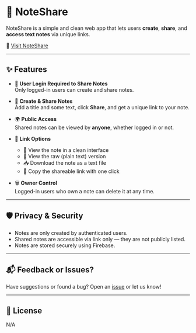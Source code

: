 # 📝 NoteShare

NoteShare is a simple and clean web app that lets users **create**, **share**, and **access text notes** via unique links.

🔗 [Visit NoteShare](https://githubuser102234.github.io/NoteShare)

---

## ✨ Features

- 🔐 **User Login Required to Share Notes**  
  Only logged-in users can create and share notes.

- 📝 **Create & Share Notes**  
  Add a title and some text, click **Share**, and get a unique link to your note.

- 🌍 **Public Access**  
  Shared notes can be viewed by **anyone**, whether logged in or not.

- 📎 **Link Options**  
  - 📄 View the note in a clean interface  
  - 🧾 View the raw (plain text) version  
  - 📥 Download the note as a text file  
  - 🔗 Copy the shareable link with one click

- 🗑️ **Owner Control**  
  Logged-in users who own a note can delete it at any time.

---

## 🛡️ Privacy & Security

- Notes are only created by authenticated users.
- Shared notes are accessible via link only — they are not publicly listed.
- Notes are stored securely using Firebase.

---

## 📬 Feedback or Issues?

Have suggestions or found a bug? Open an [issue](https://githubuser102234.github.io/NoteShare/feedback) or let us know!

---

## 📄 License

N/A
